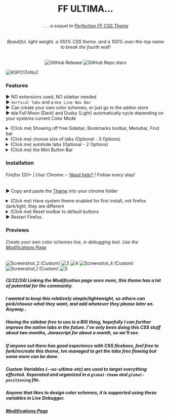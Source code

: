 # <p align="center"> FF ULTIMA... </p>
###### <p align="center">. . . a sequel to [Perfection FF CSS Theme](https://github.com/soulhotel/Perfection-Firefox-CSS-Theme) </p>
###### <p align="center">Beautiful. light-weight. a 100% CSS theme. and a 100% over-the-top name to break the fourth wall!</p>

<div align="center">

![GitHub Release](https://img.shields.io/github/v/release/soulhotel/FF-CSS-ULTIMA?style=for-the-badge) ![GitHub Repo stars](https://img.shields.io/github/stars/soulhotel/FF-CSS-ULTIMA?style=for-the-badge)

</div>

![K0PO17oNoZ](https://github.com/soulhotel/FF-ULTIMA/assets/155501797/7a8c2a7c-205e-4ca4-a476-bba04d438576)

### Features
► NO extensions used, NO sidebar needed<br>
► `Vertical Tabs` and a `One Line Nav Bar`<br>
► Can create your own color schemes, or just go to the addon store<br>
► `NEW` Full Moon (Dark) and Dusky (Light) automatically cycle depending on your systems current Color Mode
<details>
<summary>(Click me) Showing off free Sidebar, Bookmarks toolbar, Menubar, Find bar</summary>
  
  ###### Can drag/resize the Sidebar to be tiny or up to 50% screen width.
  
![Qs0spmpmqv](https://github.com/soulhotel/FF-ULTIMA/assets/155501797/d42c2545-ca59-4259-9d07-899a3d17947d)
</details>
<details>
<summary>(Click me) choose size of tabs (Optional - 3 Options)</summary>

  ###### Picture only shows two, but there are three options.

![choose size (Custom)](https://github.com/soulhotel/FF-CSS-ULTIMA/assets/155501797/59e43f2e-0da9-487d-842f-044cfdacbd84)
</details>
<details>
<summary>(Click me) autohide tabs (Optional - 2 Options)</summary>

  ###### Move content to the side, or tabs overlay content.
  
![optional-autohide-tabs](https://github.com/soulhotel/FF-CSS-ULTIMA/assets/155501797/3e8c77eb-7e90-486a-89ca-5a3e608f97db)
</details>
<details>
<summary>(Click me) the Mini Button Bar</summary>
  
  ###### pin/unpin up to 15 buttons, drag and drop functional, easily disable by dragging all buttons out. works with the following buttons: 

![mini button bar](https://github.com/soulhotel/FF-CSS-ULTIMA/assets/155501797/037051e3-158c-4bd0-a8c8-d91cb6acf30a)
</details>
  
### Installation
###### Firefox 120+ | User Chrome ✅ [Need help?](https://gist.github.com/soulhotel/80c1ac8d41e45b910158a26d31d48c13) | Follow every step!
► Copy and paste the [Theme](https://github.com/soulhotel/FF-CSS-ULTIMA/releases/latest) into your chrome folder<br>
<details>
<summary>(Click me) Have system theme enabled for first install, not firefox dark/light, they are different</summary>
  
![Screenshot_5](https://github.com/soulhotel/FF-CSS-ULTIMA/assets/155501797/70c3ea54-e464-4778-9ad3-934c4214f235)
![Screenshot_8](https://github.com/soulhotel/FF-CSS-ULTIMA/assets/155501797/019729c5-826a-4450-9d78-aec61ac3b4b1)
</details>
<details>
<summary>(Click me) Reset toolbar to default buttons</summary>
  
![Untitled](https://github.com/soulhotel/FF-CSS-ULTIMA/assets/155501797/75b8bd2e-cb7c-457d-a9b1-7c5ee2023b05)
</details>
► Restart Firefox.<br>




### Previews
###### Create your own color schemes live, in debugging tool. Use the [Modifications Page](https://github.com/soulhotel/FF-CSS-ULTIMA/blob/main/Modification.md)
![Screenshot_2 (Custom)](https://github.com/soulhotel/FF-CSS-ULTIMA/assets/155501797/24e63f2f-db73-41d9-807e-960e0317fa90)
![3](https://github.com/soulhotel/FF-CSS-ULTIMA/assets/155501797/ae37f749-0f94-4ef8-b235-533dea6f3b59)
![4](https://github.com/soulhotel/FF-CSS-ULTIMA/assets/155501797/c68efbf7-545e-4850-8e3b-57cdb94b6cb8)
![Screenshot_4 (Custom)](https://github.com/soulhotel/FF-CSS-ULTIMA/assets/155501797/5b981852-da3b-4e74-83a0-e61fa49af6ef)
![Screenshot_1 (Custom)](https://github.com/soulhotel/FF-CSS-ULTIMA/assets/155501797/29d23c09-4164-4f86-bfb8-c2d48ee75626)
![5](https://github.com/soulhotel/FF-CSS-ULTIMA/assets/155501797/19f0cbf3-6490-453c-86c7-df937598839a)

##### (3/22/24) Linking the Modification page once more, this theme has a lot of potential for the community.
##### I wanted to keep this relatively simple/lightweight, so others can pick/choose what they want, and add whatever they please later on. Anyway..
##### Having the sidebar free to use is a BIG thing, hopefully I can further improve the native tabs in the future. I've only been doing this CSS stuff about two months, Javascript for about a month, so we'll see.
##### If anyone out there has good experience with CSS flexboxs, feel free to fork/recreate this theme, Ive managed to get the tabs free flowing but some more can be done.
##### Custom Variables (--uc-ultima-etc) are used to target everything effected. Seperated and organized in a `global-theme` and `global-positioning` file.
##### Anyone that likes to design color schemes, it is supported using these variables in Live Debugger.
##### [Modifications Page](https://github.com/soulhotel/FF-CSS-ULTIMA/blob/main/Modification.md)
